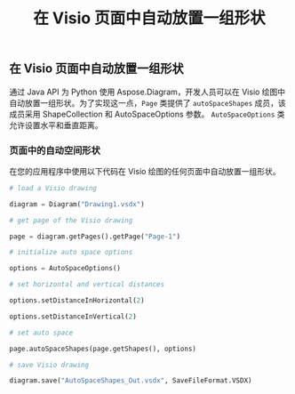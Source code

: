 ﻿---
title: 在 Visio 页面中自动放置一组形状
type: docs
weight: 30
url: /zh/python-java/auto-space-a-collection-of-shapes-in-the-visio-page/
---
## **在 Visio 页面中自动放置一组形状**
通过 Java API 为 Python 使用 Aspose.Diagram，开发人员可以在 Visio 绘图中自动放置一组形状。为了实现这一点，`Page` 类提供了 `autoSpaceShapes` 成员，该成员采用 ShapeCollection 和 AutoSpaceOptions 参数。 `AutoSpaceOptions` 类允许设置水平和垂直距离。

### **页面中的自动空间形状**
在您的应用程序中使用以下代码在 Visio 绘图的任何页面中自动放置一组形状。

``` python
# load a Visio drawing

diagram = Diagram("Drawing1.vsdx")

# get page of the Visio drawing

page = diagram.getPages().getPage("Page-1")

# initialize auto space options

options = AutoSpaceOptions()

# set horizontal and vertical distances

options.setDistanceInHorizontal(2)

options.setDistanceInVertical(2)

# set auto space 

page.autoSpaceShapes(page.getShapes(), options)

# save Visio drawing

diagram.save("AutoSpaceShapes_Out.vsdx", SaveFileFormat.VSDX)

```

